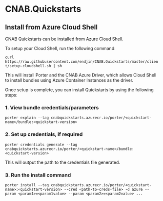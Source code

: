 # CNAB.Quickstarts

## Install from Azure Cloud Shell

CNAB Quickstarts can be installed from Azure Cloud Shell.

To setup your Cloud Shell, run the following command:

`curl https://raw.githubusercontent.com/endjin/CNAB.Quickstarts/master/client/setup-cloudshell.sh | sh`

This will install Porter and the CNAB Azure Driver, which allows Cloud Shell to install bundles using Azure Container Instances as the driver.

Once setup is complete, you can install Quickstarts by using the following steps:

### 1. View bundle credentials/parameters

```
porter explain --tag cnabquickstarts.azurecr.io/porter/<quickstart-name>/bundle:<quickstart-version>
```

### 2. Set up credentials, if required

```
porter credentials generate --tag cnabquickstarts.azurecr.io/porter/<quickstart-name>/bundle:<quickstart-version>
```

This will output the path to the credentials file generated.

### 3. Run the install command

```
porter install --tag cnabquickstarts.azurecr.io/porter/<quickstart-name>:<quickstart-version> --cred <path-to-creds-file> -d azure --param <param1>=<param1value> --param <param2>=<param2value> ...
```

